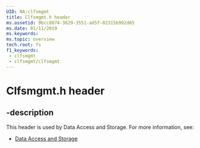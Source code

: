 ```yaml
---
UID: NA:clfsmgmt
title: Clfsmgmt.h header
ms.assetid: 9bcc8074-3629-3551-ad5f-02315b992d65
ms.date: 01/11/2019
ms.keywords: 
ms.topic: overview
tech.root: fs
f1_keywords:
 - clfsmgmt
 - clfsmgmt/clfsmgmt
---
```


# Clfsmgmt.h header


## -description

This header is used by Data Access and Storage. For more information, see:

- [Data Access and Storage](../_fs/index.md)

